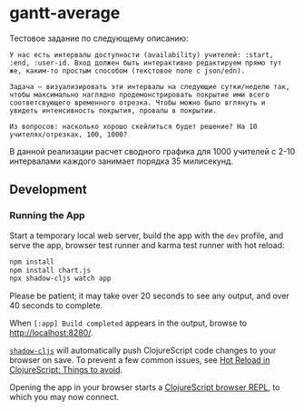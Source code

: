 # gantt-average

Тестовое задание по следующему описанию:

```
У нас есть интервалы доступности (availability) учителей: :start, :end, :user-id. Вход должен быть интерактивно редактируем прямо тут же, каким-то простым способом (текстовое поле с json/edn).

Задача — визуализировать эти интервалы на следующие сутки/неделю так, чтобы максимально наглядно продемонстрировать покрытие ими всего соответсвующего временного отрезка. Чтобы можно было вглянуть и увидеть интенсивность покрытия, провалы в покрытии.

Из вопросов: насколько хорошо скейлиться будет решение? На 10 учителях/отрезках, 100, 1000?
```

В данной реализации расчет сводного графика для 1000 учителей с 2-10 интервалами каждого занимает порядка 35 милисекунд.

## Development

### Running the App

Start a temporary local web server, build the app with the `dev` profile, and serve the app,
browser test runner and karma test runner with hot reload:

```sh
npm install
npm install chart.js
npx shadow-cljs watch app
```

Please be patient; it may take over 20 seconds to see any output, and over 40 seconds to complete.

When `[:app] Build completed` appears in the output, browse to
[http://localhost:8280/](http://localhost:8280/).

[`shadow-cljs`](https://github.com/thheller/shadow-cljs) will automatically push ClojureScript code
changes to your browser on save. To prevent a few common issues, see
[Hot Reload in ClojureScript: Things to avoid](https://code.thheller.com/blog/shadow-cljs/2019/08/25/hot-reload-in-clojurescript.html#things-to-avoid).

Opening the app in your browser starts a
[ClojureScript browser REPL](https://clojurescript.org/reference/repl#using-the-browser-as-an-evaluation-environment),
to which you may now connect.
